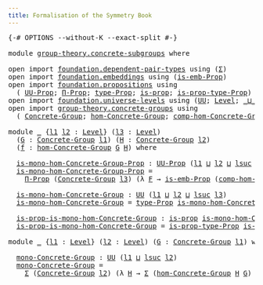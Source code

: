 ```yaml
---
title: Formalisation of the Symmetry Book
---
```


<pre class="Agda"><a id="60" class="Symbol">{-#</a> <a id="64" class="Keyword">OPTIONS</a> <a id="72" class="Pragma">--without-K</a> <a id="84" class="Pragma">--exact-split</a> <a id="98" class="Symbol">#-}</a>

<a id="103" class="Keyword">module</a> <a id="110" href="group-theory.concrete-subgroups.html" class="Module">group-theory.concrete-subgroups</a> <a id="142" class="Keyword">where</a>

<a id="149" class="Keyword">open</a> <a id="154" class="Keyword">import</a> <a id="161" href="foundation.dependent-pair-types.html" class="Module">foundation.dependent-pair-types</a> <a id="193" class="Keyword">using</a> <a id="199" class="Symbol">(</a><a id="200" href="foundation-core.dependent-pair-types.html#502" class="Record">Σ</a><a id="201" class="Symbol">)</a>
<a id="203" class="Keyword">open</a> <a id="208" class="Keyword">import</a> <a id="215" href="foundation.embeddings.html" class="Module">foundation.embeddings</a> <a id="237" class="Keyword">using</a> <a id="243" class="Symbol">(</a><a id="244" href="foundation.embeddings.html#1301" class="Function">is-emb-Prop</a><a id="255" class="Symbol">)</a>
<a id="257" class="Keyword">open</a> <a id="262" class="Keyword">import</a> <a id="269" href="foundation.propositions.html" class="Module">foundation.propositions</a> <a id="293" class="Keyword">using</a>
  <a id="301" class="Symbol">(</a> <a id="303" href="foundation-core.propositions.html#1322" class="Function">UU-Prop</a><a id="310" class="Symbol">;</a> <a id="312" href="foundation.propositions.html#1941" class="Function">Π-Prop</a><a id="318" class="Symbol">;</a> <a id="320" href="foundation-core.propositions.html#1424" class="Function">type-Prop</a><a id="329" class="Symbol">;</a> <a id="331" href="foundation-core.propositions.html#1246" class="Function">is-prop</a><a id="338" class="Symbol">;</a> <a id="340" href="foundation-core.propositions.html#1491" class="Function">is-prop-type-Prop</a><a id="357" class="Symbol">)</a>
<a id="359" class="Keyword">open</a> <a id="364" class="Keyword">import</a> <a id="371" href="foundation.universe-levels.html" class="Module">foundation.universe-levels</a> <a id="398" class="Keyword">using</a> <a id="404" class="Symbol">(</a><a id="405" href="foundation-core.universe-levels.html#222" class="Primitive">UU</a><a id="407" class="Symbol">;</a> <a id="409" href="Agda.Primitive.html#597" class="Postulate">Level</a><a id="414" class="Symbol">;</a> <a id="416" href="Agda.Primitive.html#810" class="Primitive Operator">_⊔_</a><a id="419" class="Symbol">;</a> <a id="421" href="Agda.Primitive.html#780" class="Primitive">lsuc</a><a id="425" class="Symbol">)</a>
<a id="427" class="Keyword">open</a> <a id="432" class="Keyword">import</a> <a id="439" href="group-theory.concrete-groups.html" class="Module">group-theory.concrete-groups</a> <a id="468" class="Keyword">using</a>
  <a id="476" class="Symbol">(</a> <a id="478" href="group-theory.concrete-groups.html#2040" class="Function">Concrete-Group</a><a id="492" class="Symbol">;</a> <a id="494" href="group-theory.concrete-groups.html#7046" class="Function">hom-Concrete-Group</a><a id="512" class="Symbol">;</a> <a id="514" href="group-theory.concrete-groups.html#10621" class="Function">comp-hom-Concrete-Group</a><a id="537" class="Symbol">)</a>

<a id="540" class="Keyword">module</a> <a id="547" href="group-theory.concrete-subgroups.html#547" class="Module">_</a> <a id="549" class="Symbol">{</a><a id="550" href="group-theory.concrete-subgroups.html#550" class="Bound">l1</a> <a id="553" href="group-theory.concrete-subgroups.html#553" class="Bound">l2</a> <a id="556" class="Symbol">:</a> <a id="558" href="Agda.Primitive.html#597" class="Postulate">Level</a><a id="563" class="Symbol">}</a> <a id="565" class="Symbol">(</a><a id="566" href="group-theory.concrete-subgroups.html#566" class="Bound">l3</a> <a id="569" class="Symbol">:</a> <a id="571" href="Agda.Primitive.html#597" class="Postulate">Level</a><a id="576" class="Symbol">)</a>
  <a id="580" class="Symbol">(</a><a id="581" href="group-theory.concrete-subgroups.html#581" class="Bound">G</a> <a id="583" class="Symbol">:</a> <a id="585" href="group-theory.concrete-groups.html#2040" class="Function">Concrete-Group</a> <a id="600" href="group-theory.concrete-subgroups.html#550" class="Bound">l1</a><a id="602" class="Symbol">)</a> <a id="604" class="Symbol">(</a><a id="605" href="group-theory.concrete-subgroups.html#605" class="Bound">H</a> <a id="607" class="Symbol">:</a> <a id="609" href="group-theory.concrete-groups.html#2040" class="Function">Concrete-Group</a> <a id="624" href="group-theory.concrete-subgroups.html#553" class="Bound">l2</a><a id="626" class="Symbol">)</a>
  <a id="630" class="Symbol">(</a><a id="631" href="group-theory.concrete-subgroups.html#631" class="Bound">f</a> <a id="633" class="Symbol">:</a> <a id="635" href="group-theory.concrete-groups.html#7046" class="Function">hom-Concrete-Group</a> <a id="654" href="group-theory.concrete-subgroups.html#581" class="Bound">G</a> <a id="656" href="group-theory.concrete-subgroups.html#605" class="Bound">H</a><a id="657" class="Symbol">)</a> <a id="659" class="Keyword">where</a>

  <a id="668" href="group-theory.concrete-subgroups.html#668" class="Function">is-mono-hom-Concrete-Group-Prop</a> <a id="700" class="Symbol">:</a> <a id="702" href="foundation-core.propositions.html#1322" class="Function">UU-Prop</a> <a id="710" class="Symbol">(</a><a id="711" href="group-theory.concrete-subgroups.html#550" class="Bound">l1</a> <a id="714" href="Agda.Primitive.html#810" class="Primitive Operator">⊔</a> <a id="716" href="group-theory.concrete-subgroups.html#553" class="Bound">l2</a> <a id="719" href="Agda.Primitive.html#810" class="Primitive Operator">⊔</a> <a id="721" href="Agda.Primitive.html#780" class="Primitive">lsuc</a> <a id="726" href="group-theory.concrete-subgroups.html#566" class="Bound">l3</a><a id="728" class="Symbol">)</a>
  <a id="732" href="group-theory.concrete-subgroups.html#668" class="Function">is-mono-hom-Concrete-Group-Prop</a> <a id="764" class="Symbol">=</a>
    <a id="770" href="foundation.propositions.html#1941" class="Function">Π-Prop</a> <a id="777" class="Symbol">(</a><a id="778" href="group-theory.concrete-groups.html#2040" class="Function">Concrete-Group</a> <a id="793" href="group-theory.concrete-subgroups.html#566" class="Bound">l3</a><a id="795" class="Symbol">)</a> <a id="797" class="Symbol">(λ</a> <a id="800" href="group-theory.concrete-subgroups.html#800" class="Bound">F</a> <a id="802" class="Symbol">→</a> <a id="804" href="foundation.embeddings.html#1301" class="Function">is-emb-Prop</a> <a id="816" class="Symbol">(</a><a id="817" href="group-theory.concrete-groups.html#10621" class="Function">comp-hom-Concrete-Group</a> <a id="841" href="group-theory.concrete-subgroups.html#800" class="Bound">F</a> <a id="843" href="group-theory.concrete-subgroups.html#581" class="Bound">G</a> <a id="845" href="group-theory.concrete-subgroups.html#605" class="Bound">H</a> <a id="847" href="group-theory.concrete-subgroups.html#631" class="Bound">f</a><a id="848" class="Symbol">))</a>

  <a id="854" href="group-theory.concrete-subgroups.html#854" class="Function">is-mono-hom-Concrete-Group</a> <a id="881" class="Symbol">:</a> <a id="883" href="foundation-core.universe-levels.html#222" class="Primitive">UU</a> <a id="886" class="Symbol">(</a><a id="887" href="group-theory.concrete-subgroups.html#550" class="Bound">l1</a> <a id="890" href="Agda.Primitive.html#810" class="Primitive Operator">⊔</a> <a id="892" href="group-theory.concrete-subgroups.html#553" class="Bound">l2</a> <a id="895" href="Agda.Primitive.html#810" class="Primitive Operator">⊔</a> <a id="897" href="Agda.Primitive.html#780" class="Primitive">lsuc</a> <a id="902" href="group-theory.concrete-subgroups.html#566" class="Bound">l3</a><a id="904" class="Symbol">)</a>
  <a id="908" href="group-theory.concrete-subgroups.html#854" class="Function">is-mono-hom-Concrete-Group</a> <a id="935" class="Symbol">=</a> <a id="937" href="foundation-core.propositions.html#1424" class="Function">type-Prop</a> <a id="947" href="group-theory.concrete-subgroups.html#668" class="Function">is-mono-hom-Concrete-Group-Prop</a>

  <a id="982" href="group-theory.concrete-subgroups.html#982" class="Function">is-prop-is-mono-hom-Concrete-Group</a> <a id="1017" class="Symbol">:</a> <a id="1019" href="foundation-core.propositions.html#1246" class="Function">is-prop</a> <a id="1027" href="group-theory.concrete-subgroups.html#854" class="Function">is-mono-hom-Concrete-Group</a>
  <a id="1056" href="group-theory.concrete-subgroups.html#982" class="Function">is-prop-is-mono-hom-Concrete-Group</a> <a id="1091" class="Symbol">=</a> <a id="1093" href="foundation-core.propositions.html#1491" class="Function">is-prop-type-Prop</a> <a id="1111" href="group-theory.concrete-subgroups.html#668" class="Function">is-mono-hom-Concrete-Group-Prop</a>

<a id="1144" class="Keyword">module</a> <a id="1151" href="group-theory.concrete-subgroups.html#1151" class="Module">_</a> <a id="1153" class="Symbol">{</a><a id="1154" href="group-theory.concrete-subgroups.html#1154" class="Bound">l1</a> <a id="1157" class="Symbol">:</a> <a id="1159" href="Agda.Primitive.html#597" class="Postulate">Level</a><a id="1164" class="Symbol">}</a> <a id="1166" class="Symbol">(</a><a id="1167" href="group-theory.concrete-subgroups.html#1167" class="Bound">l2</a> <a id="1170" class="Symbol">:</a> <a id="1172" href="Agda.Primitive.html#597" class="Postulate">Level</a><a id="1177" class="Symbol">)</a> <a id="1179" class="Symbol">(</a><a id="1180" href="group-theory.concrete-subgroups.html#1180" class="Bound">G</a> <a id="1182" class="Symbol">:</a> <a id="1184" href="group-theory.concrete-groups.html#2040" class="Function">Concrete-Group</a> <a id="1199" href="group-theory.concrete-subgroups.html#1154" class="Bound">l1</a><a id="1201" class="Symbol">)</a> <a id="1203" class="Keyword">where</a>

  <a id="1212" href="group-theory.concrete-subgroups.html#1212" class="Function">mono-Concrete-Group</a> <a id="1232" class="Symbol">:</a> <a id="1234" href="foundation-core.universe-levels.html#222" class="Primitive">UU</a> <a id="1237" class="Symbol">(</a><a id="1238" href="group-theory.concrete-subgroups.html#1154" class="Bound">l1</a> <a id="1241" href="Agda.Primitive.html#810" class="Primitive Operator">⊔</a> <a id="1243" href="Agda.Primitive.html#780" class="Primitive">lsuc</a> <a id="1248" href="group-theory.concrete-subgroups.html#1167" class="Bound">l2</a><a id="1250" class="Symbol">)</a>
  <a id="1254" href="group-theory.concrete-subgroups.html#1212" class="Function">mono-Concrete-Group</a> <a id="1274" class="Symbol">=</a>
    <a id="1280" href="foundation-core.dependent-pair-types.html#502" class="Record">Σ</a> <a id="1282" class="Symbol">(</a><a id="1283" href="group-theory.concrete-groups.html#2040" class="Function">Concrete-Group</a> <a id="1298" href="group-theory.concrete-subgroups.html#1167" class="Bound">l2</a><a id="1300" class="Symbol">)</a> <a id="1302" class="Symbol">(λ</a> <a id="1305" href="group-theory.concrete-subgroups.html#1305" class="Bound">H</a> <a id="1307" class="Symbol">→</a> <a id="1309" href="foundation-core.dependent-pair-types.html#502" class="Record">Σ</a> <a id="1311" class="Symbol">(</a><a id="1312" href="group-theory.concrete-groups.html#7046" class="Function">hom-Concrete-Group</a> <a id="1331" href="group-theory.concrete-subgroups.html#1305" class="Bound">H</a> <a id="1333" href="group-theory.concrete-subgroups.html#1180" class="Bound">G</a><a id="1334" class="Symbol">)</a> <a id="1336" class="Symbol">λ</a> <a id="1338" href="group-theory.concrete-subgroups.html#1338" class="Bound">f</a> <a id="1340" class="Symbol">→</a> <a id="1342" href="group-theory.concrete-subgroups.html#854" class="Function">is-mono-hom-Concrete-Group</a> <a id="1369" href="group-theory.concrete-subgroups.html#1167" class="Bound">l2</a> <a id="1372" href="group-theory.concrete-subgroups.html#1305" class="Bound">H</a> <a id="1374" href="group-theory.concrete-subgroups.html#1180" class="Bound">G</a> <a id="1376" href="group-theory.concrete-subgroups.html#1338" class="Bound">f</a><a id="1377" class="Symbol">)</a>
</pre>